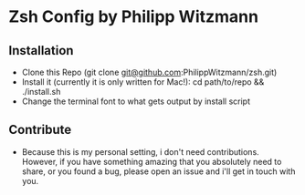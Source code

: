 # Zsh Config by Philipp Witzmann

## Installation
 * Clone this Repo (git clone git@github.com:PhilippWitzmann/zsh.git)
 * Install it (currently it is only written for Mac!): cd path/to/repo && ./install.sh
 * Change the terminal font to what gets output by install script

## Contribute
 * Because this is my personal setting, i don't need contributions. However, if you have something amazing that you absolutely need to share, or you found a bug, please open an issue and i'll get in touch with you.
